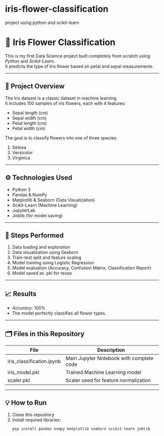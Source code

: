 # iris-flower-classification
project using python and scikit-learn


# 🌸 Iris Flower Classification

This is my first Data Science project built completely from scratch using *Python* and *Scikit-Learn*.  
It predicts the type of Iris flower based on petal and sepal measurements.

---

## 🧠 Project Overview
The Iris dataset is a classic dataset in machine learning.  
It includes 150 samples of iris flowers, each with 4 features:
- Sepal length (cm)
- Sepal width (cm)
- Petal length (cm)
- Petal width (cm)

The goal is to classify flowers into one of three species:
1. Setosa  
2. Versicolor  
3. Virginica  

---

## ⚙ Technologies Used
- Python 3  
- Pandas & NumPy  
- Matplotlib & Seaborn (Data Visualization)  
- Scikit-Learn (Machine Learning)  
- JupyterLab  
- Joblib (for model saving)

---

## 🚀 Steps Performed
1. Data loading and exploration  
2. Data visualization using Seaborn  
3. Train-test split and feature scaling  
4. Model training using Logistic Regression  
5. Model evaluation (Accuracy, Confusion Matrix, Classification Report)  
6. Model saved as .pkl for reuse

---

## 📈 Results
- *Accuracy:* 100%  
- The model perfectly classifies all flower types.

---

## 🗂 Files in this Repository
| File | Description |
|------|--------------|
| iris_classification.ipynb | Main Jupyter Notebook with complete code |
| iris_model.pkl | Trained Machine Learning model |
| scaler.pkl | Scaler used for feature normalization |

---

## 💡 How to Run
1. Clone this repository  
2. Install required libraries:
   ```bash
   pip install pandas numpy matplotlib seaborn scikit-learn joblib
